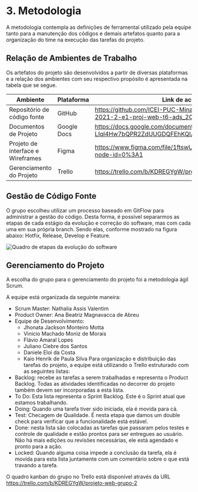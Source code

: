 
# 3. Metodologia

A  metodologia  contempla  as  definições  de  ferramental  utilizado  pela  equipe tanto para
a manutenção dos códigos e demais artefatos quanto para a organização do time na execução 
das tarefas do projeto.

## Relação de Ambientes de Trabalho

Os artefatos do projeto são desenvolvidos a partir de diversas plataformas e a relação dos ambientes com seu respectivo propósito é apresentada na tabela que se segue.

Ambiente                          | Plataforma  | Link de acesso
----------------------------------| ----------- | --------------
Repositório de código fonte       | GitHub      | <https://github.com/ICEI-PUC-Minas-PMV-ADS/pmv-ads-2021-2-e1-proj-web-t6-ads_2021_02_e1_grupo_02>
Documentos de Projeto             | Google Docs | <https://docs.google.com/document/d/11BSCsGC69MWanTLN-LIql4Hw7bQPR2ZdUUGDQFEhKQI/edit?usp=sharing>
Projeto de interface e Wireframes | Figma       | <https://www.figma.com/file/1ftswUjiPG0W9cekEzYTa1/Site?node-id=0%3A1>
Gerenciamento do Projeto          | Trello      | <https://trello.com/b/KDREGYgW/projeto-web-grupo-2>

## Gestão de Código Fonte

O grupo escolheu utilizar um processo baseado em GitFlow para administrar a gestão do código. Desta forma, é possível separarmos as etapas de cada estágio da evolução e correção do software, mas com cada uma em sua própria branch. Sendo elas, conforme mostrado na figura abaixo: Hotfix, Release, Develop e Feature.

![Quadro de etapas da evolução do software](https://keep.google.com/u/3/media/v2/1b-7x6oHeInvZw02D7QE-lH-vt9TUZhMdYNq6ie1ShZGH28hOwqFIZCDeMVnrKg/1Lg0OTy-SYuNyqRUHdDgIdioWywHLCggA9B2D-rYZyE78otNRD14nsQpiLV9oQg?sz=512&accept=image%2Fgif%2Cimage%2Fjpeg%2Cimage%2Fjpg%2Cimage%2Fpng%2Cimage%2Fwebp)

## Gerenciamento do Projeto

A escolha do grupo para o gerenciamento do projeto foi a metodologia ágil Scrum.

A equipe está organizada da seguinte maneira:
* Scrum Master: Nathalia Assis Valentim
* Product Owner: Ana Beatriz Magnavacca de Abreu
* Equipe de Desenvolvimento:
    * Jhonata Jackson Monteiro Motta
    * Vinicio Machado Moniz de Morais
    * Flávio Amaral Lopes
    * Juliano Ciebre dos Santos
    * Daniele Eloi da Costa
    * Kaio Henrik de Paula Silva 
Para organização e distribuição das tarefas do projeto, a equipe está utilizando o Trello 
estruturado com as seguintes listas:
* Backlog: recebe as tarefas a serem trabalhadas e representa o Product Backlog. 
Todas as atividades identificadas no decorrer do projeto também devem ser incorporadas a esta lista.
* To Do: Esta lista representa o Sprint Backlog. Este é o Sprint atual que estamos 
trabalhando.
* Doing: Quando uma tarefa tiver sido iniciada, ela é movida para cá.
* Test: Checagem de Qualidade. É nesta etapa que damos um double check para verificar que a funcionalidade está estável.
* Done: nesta lista são colocadas as tarefas que passaram pelos testes e controle de 
qualidade e estão prontos para ser entregues ao usuário. Não há mais edições ou 
revisões necessárias, ele está agendado e pronto para a ação.
* Locked: Quando alguma coisa impede a conclusão da tarefa, ela é movida para esta lista juntamente com um comentário sobre o que está travando a tarefa.

O quadro kanban do grupo no Trello está disponível através da URL <https://trello.com/b/KDREGYgW/projeto-web-grupo-2>

